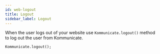 ```yaml
---
id: web-logout
title: Logout
sidebar_label: Logout
---
```


When the user logs out of your website use `Kommunicate.logout()` method to log out the user from Kommunicate.
```
Kommunicate.logout();
```
